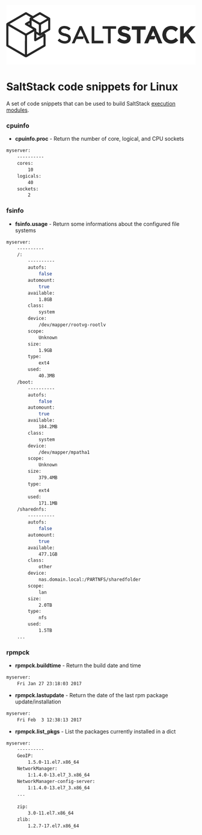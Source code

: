 ![](images/saltstack_horizontal_dark.png?raw=true)

# SaltStack code snippets for Linux

A set of code snippets that can be used to build SaltStack [execution modules][saltstackexec].

### cpuinfo
 * __cpuinfo.proc__ - Return the number of core, logical, and CPU sockets

```bash
myserver:
    ----------
    cores:
        10
    logicals:
        40
    sockets:
        2
```

### fsinfo
  * __fsinfo.usage__ - Return some informations about the configured file systems
```bash
myserver:
    ----------
    /:
        ----------
        autofs:
            false
        automount:
            true
        available:
            1.8GB
        class:
            system
        device:
            /dev/mapper/rootvg-rootlv
        scope:
            Unknown
        size:
            1.9GB
        type:
            ext4
        used:
            40.3MB
    /boot:
        ----------
        autofs:
            false
        automount:
            true
        available:
            184.2MB
        class:
            system
        device:
            /dev/mapper/mpatha1
        scope:
            Unknown
        size:
            379.4MB
        type:
            ext4
        used:
            171.1MB
    /sharednfs:
        ----------
        autofs:
            false
        automount:
            true
        available:
            477.1GB
        class:
            other
        device:
            nas.domain.local:/PARTNFS/sharedfolder
        scope:
            lan
        size:
            2.0TB
        type:
            nfs
        used:
            1.5TB
    ...
```

### rpmpck
  * __rpmpck.buildtime__ - Return the build date and time
```bash
myserver:
    Fri Jan 27 23:18:03 2017
```

  * __rpmpck.lastupdate__ - Return the date of the last rpm package update/installation
```bash
myserver:
    Fri Feb  3 12:38:13 2017
```

  * __rpmpck.list_pkgs__ - List the packages currently installed in a dict
```bash
myserver:
    ----------
    GeoIP:
        1.5.0-11.el7.x86_64
    NetworkManager:
        1:1.4.0-13.el7_3.x86_64
    NetworkManager-config-server:
        1:1.4.0-13.el7_3.x86_64
    ...
 
    zip:
        3.0-11.el7.x86_64
    zlib:
        1.2.7-17.el7.x86_64

```

[saltstackexec]: https://docs.saltstack.com/en/latest/ref/modules/
